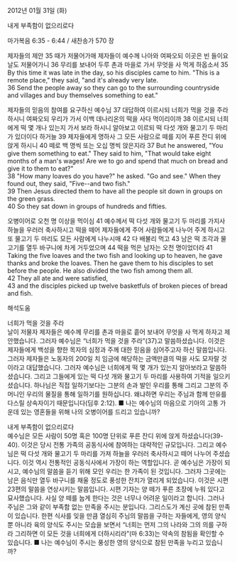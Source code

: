 2012년 01월 31일 (화)

내게 부족함이 없으리로다



마가복음 6:35 - 6:44 / 새찬송가 570 장


제자들의 제안
35 때가 저물어가매 제자들이 예수께 나아와 여짜오되 이곳은 빈 들이요 날도 저물어가니 36 무리를 보내어 두루 촌과 마을로 가서 무엇을 사 먹게 하옵소서
35 By this time it was late in the day, so his disciples came to him. "This is a remote place," they said, "and it's already very late.   
36 Send the people away so they can go to the surrounding countryside and villages and buy themselves something to eat."   

제자들의 믿음의 참여를 요구하신 예수님
37 대답하여 이르시되 너희가 먹을 것을 주라 하시니 여짜오되 우리가 가서 이백 데나리온의 떡을 사다 먹이리이까 38 이르시되 너희에게 떡 몇 개나 있는지 가서 보라 하시니 알아보고 이르되 떡 다섯 개와 물고기 두 마리가 있더이다 하거늘 39 제자들에게 명하사 그 모든 사람으로 떼를 지어 푸른 잔디 위에 앉게 하시니 40 떼로 백 명씩 또는 오십 명씩 앉은지라
37 But he answered, "You give them something to eat." They said to him, "That would take eight months of a man's wages! Are we to go and spend that much on bread and give it to them to eat?"   
38 "How many loaves do you have?" he asked. "Go and see." When they found out, they said, "Five--and two fish."   
39 Then Jesus directed them to have all the people sit down in groups on the green grass.   
40 So they sat down in groups of hundreds and fifties.   

오병이어로 오천 명 이상을 먹이심
41 예수께서 떡 다섯 개와 물고기 두 마리를 가지사 하늘을 우러러 축사하시고 떡을 떼어 제자들에게 주어 사람들에게 나누어 주게 하시고 또 물고기 두 마리도 모든 사람에게 나누시매 42 다 배불리 먹고 43 남은 떡 조각과 물고기를 열두 바구니에 차게 거두었으며 44 떡을 먹은 남자는 오천 명이었더라
41 Taking the five loaves and the two fish and looking up to heaven, he gave thanks and broke the loaves. Then he gave them to his disciples to set before the people. He also divided the two fish among them all.   
42 They all ate and were satisfied,   
43 and the disciples picked up twelve basketfuls of broken pieces of bread and fish.

해석도움





너희가 먹을 것을 주라  
날이 저물자 제자들은 예수께 무리를 촌과 마을로 흩어 보내어 무엇을 사 먹게 하자고 제안했습니다. 그러자 예수님은 “너희가 먹을 것을 주라”(37)고 말씀하셨습니다. 이것은 제자들에게 백성을 향한 목자의 심정과 주께 대한 믿음을 심어주고자 하신 말씀입니다. 그러자 제자들은 노동자의 200일 치 임금에 해당하는 금액만큼의 떡을 사도 모자랄 것이라고 대답했습니다. 그러자 예수님은 너희에게 떡 몇 개가 있는지 알아보라고 말씀하셨습니다. 그리고 그들에게 있는 떡 다섯 개와 물고기 두 마리를 사용하여 기적을 일으키셨습니다. 하나님은 직접 일하기보다는 그분의 손과 발인 우리를 통해 그리고 그분의 주머니인 우리의 물질을 통해 일하기를 원하십니다. 왜냐하면 우리는 주님과 함께 만유를 다스릴 상속자이기 때문입니다(딤후 2:12).
■ 나는 예수님의 마음으로 기아의 고통 가운데 있는 영혼들을 위해 나의 오병이어를 드리고 있습니까?

내게 부족함이 없으리로다  
예수님은 모든 사람이 50명 혹은 100명 단위로 푸른 잔디 위에 앉게 하셨습니다(39-40). 이것은 당시 전통 가족의 공동식사에 참여하는 대략적인 규모입니다. 그리고 예수님은 떡 다섯 개와 물고기 두 마리를 가져 하늘을 우러러 축사하시고 떼어 나누어 주셨습니다. 이것 역시 전통적인 공동식사에서 가장이 하는 역할입니다. 곧 예수님은 가장이 되시고, 예수님의 말씀을 듣기 위해 모인 우리는 한 가족이 된 것입니다. 그러자 그곳에는 남은 음식만 열두 바구니를 채울 정도로 풍성한 잔치가 열리게 되었습니다. 이것은 시편 23편의 말씀을 연상시키는 말씀입니다. 시편 기자는 양 떼가 푸른 초장에 누워 있다고 묘사했습니다. 사실 양 떼를 눕게 한다는 것은 너무나 어려운 일이라고 합니다. 그러나 주님은 그와 같이 부족함 없는 만족을 주시는 분입니다. 그리스도가 계신 곳에 참된 만족이 있습니다. 한편 식사를 잊을 만큼 열심히 주님의 말씀을 구하는 자들에게, 영의 양식뿐 아니라 육의 양식도 주시는 모습을 보면서 “너희는 먼저 그의 나라와 그의 의를 구하라 그리하면 이 모든 것을 너희에게 더하시리라”(마 6:33)는 약속의 참됨을 확인할 수 있습니다.
■ 나는 예수님이 주시는 풍성한 영의 양식으로 참된 만족을 누리고 있습니까?
